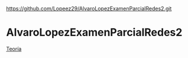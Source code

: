 https://github.com/Lopeez29/AlvaroLopezExamenParcialRedes2.git
# AlvaroLopezExamenParcialRedes2

[Teoría](Teoría/Teoría.md)
